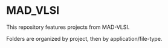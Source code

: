 # MAD_VLSI

This repository features projects from MAD-VLSI.

Folders are organized by project, then by application/file-type.
